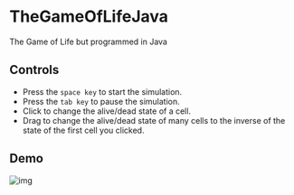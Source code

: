 # TheGameOfLifeJava
 The Game of Life but programmed in Java

## Controls
 - Press the `space key` to start the simulation.
 - Press the `tab key` to pause the simulation.
 - Click to change the alive/dead state of a cell.
 - Drag to change the alive/dead state of many cells to the inverse of the state of the first cell you clicked.
 
 ## Demo
 ![img](https://i.imgur.com/TXJWuP1.gif)
